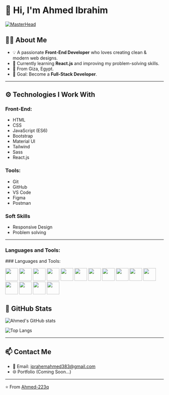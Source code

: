 # 👋 Hi, I'm Ahmed Ibrahim  

[![MasterHead](https://firebasestorage.googleapis.com/v0/b/flexi-coding.appspot.com/o/dempgi7-520f8d5f-63d4-4453-8822-dbc149ae27f8.gif?alt=media&token=91c0c7b2-93c3-4029-b011-1a8703c5730d)](https://github.com/)

## 👨‍💻 About Me  
- 💡 A passionate **Front-End Developer** who loves creating clean & modern web designs.  
- 🌱 Currently learning **React.js** and improving my problem-solving skills.  
- 📍 From Giza, Egypt.  
- 🎯 Goal: Become a **Full-Stack Developer**.  

---

## ⚙️ Technologies I Work With  

### Front-End:  
- HTML
- CSS
- JavaScript (ES6)
- Bootstrap
- Material UI
- Tailwind
- Sass
- React.js  
  
### Tools:  
- Git 
- GitHub  
- VS Code  
- Figma
- Postman

### Soft Skills
- Responsive Design
- Problem solving
---
<h3 align="left">Languages and Tools:</h3>
### Languages and Tools:

<p align="left">
  <img src="https://cdn.jsdelivr.net/gh/devicons/devicon/icons/bootstrap/bootstrap-original.svg" width="40" height="40"/>
  <img src="https://cdn.jsdelivr.net/gh/devicons/devicon/icons/css/css-original.svg" width="40" height="40"/>
  <img src="https://cdn.jsdelivr.net/gh/devicons/devicon/icons/figma/figma-original.svg" width="40" height="40"/>
  <img src="https://cdn.jsdelivr.net/gh/devicons/devicon/icons/html5/html5-original.svg" width="40" height="40"/>
  <img src="https://cdn.jsdelivr.net/gh/devicons/devicon/icons/javascript/javascript-original.svg" width="40" height="40"/>
  <img src="https://cdn.jsdelivr.net/gh/devicons/devicon/icons/typescript/typescript-original.svg" width="40" height="40"/>
  <img src="https://cdn.jsdelivr.net/gh/devicons/devicon/icons/python/python-original.svg" width="40" height="40"/>
  <img src="https://cdn.jsdelivr.net/gh/devicons/devicon/icons/react/react-original.svg" width="40" height="40"/>
  <img src="https://cdn.jsdelivr.net/gh/devicons/devicon/icons/redux/redux-original.svg" width="40" height="40"/>
  <img src="https://cdn.jsdelivr.net/gh/devicons/devicon/icons/sass/sass-original.svg" width="40" height="40"/>
  <img src="https://www.vectorlogo.zone/logos/tailwindcss/tailwindcss-icon.svg" width="40" height="40"/>
  <img src="https://cdn.jsdelivr.net/gh/devicons/devicon/icons/git/git-original.svg" width="40" height="40"/>
  <img src="https://cdn.jsdelivr.net/gh/devicons/devicon/icons/github/github-original.svg" width="40" height="40"/>
  <img src="https://cdn.jsdelivr.net/gh/devicons/devicon/icons/vscode/vscode-original.svg" width="40" height="40"/>
  <img src="https://cdn.jsdelivr.net/gh/devicons/devicon/icons/npm/npm-original-wordmark.svg" width="40" height="40"/>
</p>

## 🚀 GitHub Stats  

![Ahmed's GitHub stats](https://github-readme-stats.vercel.app/api?username=Ahmed-223q&show_icons=true&theme=radical)  

![Top Langs](https://github-readme-stats.vercel.app/api/top-langs/?username=Ahmed-223q&layout=compact&theme=radical)  

---

## 📫 Contact Me  
- 📧 Email: iprahemahmed383@gmail.com  
- 🌐 Portfolio (Coming Soon...)  

---

⭐️ From [Ahmed-223q](https://github.com/Ahmed-223q)
